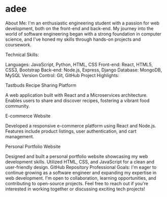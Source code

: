 # adee
About Me:
I'm an enthusiastic engineering student with a passion for web development, both on the front-end and back-end. My journey into the world of software engineering began with a strong foundation in computer science, and I've honed my skills through hands-on projects and coursework.

Technical Skills:

Languages: JavaScript, Python, HTML, CSS
Front-end: React, HTML5, CSS3, Bootstrap
Back-end: Node.js, Express, Django
Database: MongoDB, MySQL
Version Control: Git, GitHub
Project Highlights:

Tastbuds Recipe Sharing Platform

A web application built with React and a Microservices architecture.
Enables users to share and discover recipes, fostering a vibrant food community.

E-commerce Website

Developed a responsive e-commerce platform using React and Node.js.
Features include product listings, user authentication, and cart management.

Personal Portfolio Website

Designed and built a personal portfolio website showcasing my web development skills.
Utilized HTML, CSS, and JavaScript for a clean and user-friendly design.
GitHub Repository
Professional Goals:
I'm eager to continue growing as a software engineer and expanding my expertise in web development. I'm open to collaboration, learning opportunities, and contributing to open-source projects. Feel free to reach out if you're interested in working together or discussing exciting tech projects!
